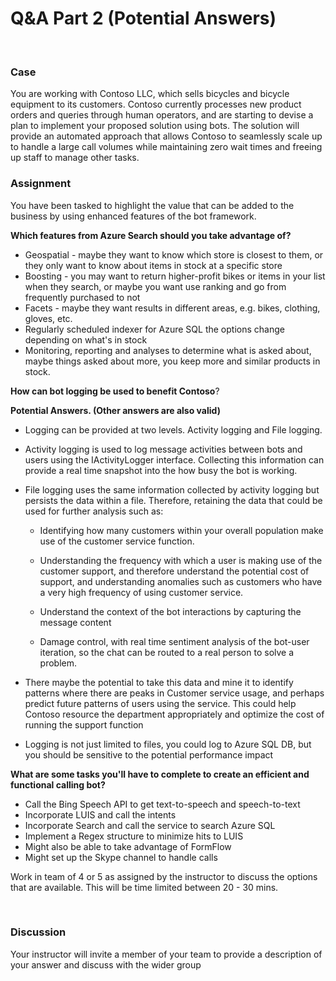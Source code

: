   **Q&A Part 2 (Potential Answers)**
==================================
 

### Case

You are working with Contoso LLC, which sells bicycles and bicycle equipment to
its customers. Contoso currently processes new product orders and queries
through human operators, and are starting to devise a plan to implement your
proposed solution using bots. The solution will provide an automated approach
that allows Contoso to seamlessly scale up to handle a large call volumes while
maintaining zero wait times and freeing up staff to manage other tasks. 

### Assignment

You have been tasked to highlight the value that can be added to the business by
using enhanced features of the bot framework.

**Which features from Azure Search should you take advantage of?**
* Geospatial - maybe they want to know which store is closest to them, or they only want to know about items in stock at a specific store
* Boosting - you may want to return higher-profit bikes or items in your list when they search, or maybe you want use ranking and go from frequently purchased to not
* Facets - maybe they want results in different areas, e.g. bikes, clothing, gloves, etc.
* Regularly scheduled indexer for Azure SQL the options change depending on what's in stock
* Monitoring, reporting and analyses to determine what is asked about, maybe things asked about more, you keep more and similar products in stock.

**How can bot logging be used to benefit Contoso**?

  **Potential Answers. (Other answers are also valid)**

* Logging can be provided at two levels. Activity logging and File logging.

* Activity logging is used to log message activities between bots and users using the IActivityLogger interface. Collecting this information can provide a real time snapshot into the how busy the bot is working.

* File logging uses the same information collected by activity logging but persists the data within a file. Therefore, retaining the data that could be used for further analysis such as:
  * Identifying how many customers within your overall population make use of the customer service function.

  * Understanding the frequency with which a user is making use of the customer support, and therefore understand the potential cost of support, and understanding anomalies such as customers who have a very high frequency of using customer service.

  * Understand the context of the bot interactions by capturing the message content

  * Damage control, with real time sentiment analysis of the bot-user iteration, so the chat can be routed to a real person to solve a problem.

* There maybe the potential to take this data and mine it to identify patterns where there are peaks in Customer service usage, and perhaps predict future patterns of users using the service. This could help Contoso resource the department appropriately and optimize the cost of running the support function

* Logging is not just limited to files, you could log to Azure SQL DB, but you should be sensitive to the potential performance impact


**What are some tasks you'll have to complete to create an efficient and functional calling bot?**
* Call the Bing Speech API to get text-to-speech and speech-to-text
* Incorporate LUIS and call the intents
* Incorporate Search and call the service to search Azure SQL
* Implement a Regex structure to minimize hits to LUIS
* Might also be able to take advantage of FormFlow
* Might set up the Skype channel to handle calls

Work in team of 4 or 5 as assigned by the instructor to discuss the options that
are available. This will be time limited between 20 - 30 mins.

 

### Discussion

Your instructor will invite a member of your team to provide a description of
your answer and discuss with the wider group

 
-
